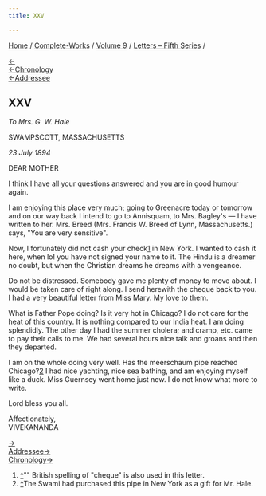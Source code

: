 ```yaml
---
title: XXV

---
```

<div>

[Home](../../../index.htm) / [Complete-Works](../../complete_works.htm)
/ [Volume 9](../volume_9_contents.htm) / [Letters – Fifth
Series](letters_fifth_series_contents.htm) /

[←](024_mother.htm)  
[←Chronology](024_mother.htm)  
[←Addressee](024_mother.htm)

## XXV

*To Mrs. G. W. Hale*

SWAMPSCOTT, MASSACHUSETTS

*23 July 1894*

DEAR MOTHER

I think I have all your questions answered and you are in good humour
again.

I am enjoying this place very much; going to Greenacre today or tomorrow
and on our way back I intend to go to Annisquam, to Mrs. Bagley's — I
have written to her. Mrs. Breed (Mrs. Francis W. Breed of Lynn,
Massachusetts.) says, "You are very sensitive".

Now, I fortunately did not cash your check[1](#fn1) in New York. I
wanted to cash it here, when lo! you have not signed your name to it.
The Hindu is a dreamer no doubt, but when the Christian dreams he dreams
with a vengeance.

Do not be distressed. Somebody gave me plenty of money to move about. I
would be taken care of right along. I send herewith the cheque back to
you. I had a very beautiful letter from Miss Mary. My love to them.

What is Father Pope doing? Is it very hot in Chicago? I do not care for
the heat of this country. It is nothing compared to our India heat. I am
doing splendidly. The other day I had the summer cholera; and cramp,
etc. came to pay their calls to me. We had several hours nice talk and
groans and then they departed.

I am on the whole doing very well. Has the meerschaum pipe reached
Chicago?[2](#fn2) I had nice yachting, nice sea bathing, and am enjoying
myself like a duck. Miss Guernsey went home just now. I do not know what
more to write.

Lord bless you all.

Affectionately,  
VIVEKANANDA

[→](026_mother.htm)  
[Addressee→](026_mother.htm)  
[Chronology→](../../volume_8/epistles_fourth_series/024_babies.htm)

</div>

1.  [^](#fn1_1)"" British spelling of "cheque" is also used in this
    letter.
2.  [^](#fn2_1)The Swami had purchased this pipe in New York as a gift
    for Mr. Hale.
